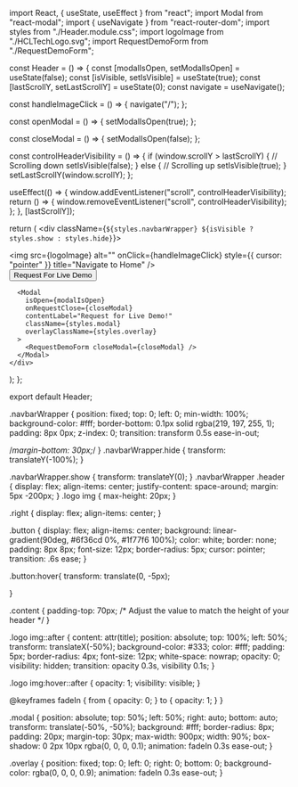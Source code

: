 import React, { useState, useEffect } from "react";
import Modal from "react-modal";
import { useNavigate } from "react-router-dom";
import styles from "./Header.module.css";
import logoImage from "./HCLTechLogo.svg";
import RequestDemoForm from "./RequestDemoForm";

const Header = () => {
  const [modalIsOpen, setModalIsOpen] = useState(false);
  const [isVisible, setIsVisible] = useState(true);
  const [lastScrollY, setLastScrollY] = useState(0);
  const navigate = useNavigate();

  const handleImageClick = () => {
    navigate("/");
  };

  const openModal = () => {
    setModalIsOpen(true);
  };

  const closeModal = () => {
    setModalIsOpen(false);
  };

  const controlHeaderVisibility = () => {
    if (window.scrollY > lastScrollY) {
      // Scrolling down
      setIsVisible(false);
    } else {
      // Scrolling up
      setIsVisible(true);
    }
    setLastScrollY(window.scrollY);
  };

  useEffect(() => {
    window.addEventListener("scroll", controlHeaderVisibility);
    return () => {
      window.removeEventListener("scroll", controlHeaderVisibility);
    };
  }, [lastScrollY]);

  return (
    <div className={`${styles.navbarWrapper} ${isVisible ? styles.show : styles.hide}`}>
      <nav className={styles.header}>
        <div className={styles.logo}>
          <img
            src={logoImage}
            alt=""
            onClick={handleImageClick}
            style={{ cursor: "pointer" }}
            title="Navigate to Home"
          />
        </div>
        <div className={styles.right}>
          <button className={styles.button} onClick={openModal}>
            Request For Live Demo
          </button>
        </div>
      </nav>
      <div className={styles.border}></div>

      <Modal
        isOpen={modalIsOpen}
        onRequestClose={closeModal}
        contentLabel="Request for Live Demo!"
        className={styles.modal}
        overlayClassName={styles.overlay}
      >
        <RequestDemoForm closeModal={closeModal} />
      </Modal>
    </div>
  );
};

export default Header;

.navbarWrapper {
  position: fixed;
  top: 0;
  left: 0;
  min-width: 100%;
  background-color: #fff;
  border-bottom: 0.1px solid rgba(219, 197, 255, 1);
  padding: 8px 0px;
  z-index: 0;
  transition: transform 0.5s ease-in-out;

  /*margin-bottom: 30px;*/
}
.navbarWrapper.hide {
  transform: translateY(-100%);
}

.navbarWrapper.show {
  transform: translateY(0);
}
.navbarWrapper .header {
  display: flex;
  align-items: center;
  justify-content: space-around;
  margin: 5px -200px;
}
.logo img {
  max-height: 20px;
}

.right {
  display: flex;
  align-items: center;
}

.button {
  display: flex;
  align-items: center;
  background: linear-gradient(90deg, #6f36cd 0%, #1f77f6 100%);
  color: white;
  border: none;
  padding: 8px 8px;
  font-size: 12px;
  border-radius: 5px;
  cursor: pointer;
  transition: .6s ease;
}

.button:hover{
    transform: translate(0, -5px);
    
    

}

.content {
  padding-top: 70px; /* Adjust the value to match the height of your header */
}

.logo img::after {
  content: attr(title);
  position: absolute;
  top: 100%;
  left: 50%;
  transform: translateX(-50%);
  background-color: #333;
  color: #fff;
  padding: 5px;
  border-radius: 4px;
  font-size: 12px;
  white-space: nowrap;
  opacity: 0;
  visibility: hidden;
  transition: opacity 0.3s, visibility 0.1s;
}

.logo img:hover::after {
  opacity: 1;
  visibility: visible;
}

@keyframes fadeIn {
  from {
    opacity: 0;
  }
  to {
    opacity: 1;
  }
}

.modal {
  position: absolute;
  top: 50%;
  left: 50%;
  right: auto;
  bottom: auto;
  transform: translate(-50%, -50%);
  background: #fff;
  border-radius: 8px;
  padding: 20px;
  margin-top: 30px;
  max-width: 900px;
  width: 90%;
  box-shadow: 0 2px 10px rgba(0, 0, 0, 0.1);
  animation: fadeIn 0.3s ease-out;
}

.overlay {
  position: fixed;
  top: 0;
  left: 0;
  right: 0;
  bottom: 0;
  background-color: rgba(0, 0, 0, 0.9);
  animation: fadeIn 0.3s ease-out;
}
